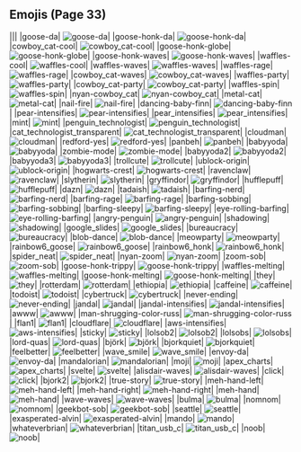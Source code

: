 
## Emojis (Page 33)
|||
|goose-da| ![goose-da](/output/goose-da)|
|goose-honk-da| ![goose-honk-da](/output/goose-honk-da)|
|cowboy_cat-cool| ![cowboy_cat-cool](/output/cowboy_cat-cool)|
|goose-honk-globe| ![goose-honk-globe](/output/goose-honk-globe.gif)|
|goose-honk-waves| ![goose-honk-waves](/output/goose-honk-waves.gif)|
|waffles-cool| ![waffles-cool](/output/waffles-cool.png)|
|waffles-waves| ![waffles-waves](/output/waffles-waves.gif)|
|waffles-rage| ![waffles-rage](/output/waffles-rage.png)|
|cowboy_cat-waves| ![cowboy_cat-waves](/output/cowboy_cat-waves.gif)|
|waffles-party| ![waffles-party](/output/waffles-party.gif)|
|cowboy_cat-party| ![cowboy_cat-party](/output/cowboy_cat-party.gif)|
|waffles-spin| ![waffles-spin](/output/waffles-spin.gif)|
|nyan-cowboy_cat| ![nyan-cowboy_cat](/output/nyan-cowboy_cat.gif)|
|metal-cat| ![metal-cat](/output/metal-cat.png)|
|nail-fire| ![nail-fire](/output/nail-fire.png)|
|dancing-baby-finn| ![dancing-baby-finn](/output/dancing-baby-finn.gif)|
|pear-intensifies| ![pear-intensifies](/output/pear-intensifies.gif)|
|pear_intensifies| ![pear_intensifies](/output/pear_intensifies)|
|mint| ![mint](/output/mint.png)|
|penguin_technologist| ![penguin_technologist](/output/penguin_technologist.png)|
|cat_technologist_transparent| ![cat_technologist_transparent](/output/cat_technologist_transparent.png)|
|cloudman| ![cloudman](/output/cloudman.png)|
|redford-yes| ![redford-yes](/output/redford-yes.gif)|
|panbeh| ![panbeh](/output/panbeh.png)|
|babyyoda| ![babyyoda](/output/babyyoda.png)|
|zombie-mode| ![zombie-mode](/output/zombie-mode.gif)|
|babyyoda2| ![babyyoda2](/output/babyyoda2.png)|
|babyyoda3| ![babyyoda3](/output/babyyoda3.jpg)|
|trollcute| ![trollcute](/output/trollcute.png)|
|ublock-origin| ![ublock-origin](/output/ublock-origin.png)|
|hogwarts-crest| ![hogwarts-crest](/output/hogwarts-crest.png)|
|ravenclaw| ![ravenclaw](/output/ravenclaw.png)|
|slytherin| ![slytherin](/output/slytherin.png)|
|gryffindor| ![gryffindor](/output/gryffindor.png)|
|hufflepuff| ![hufflepuff](/output/hufflepuff.png)|
|dazn| ![dazn](/output/dazn.png)|
|tadaish| ![tadaish](/output/tadaish.png)|
|barfing-nerd| ![barfing-nerd](/output/barfing-nerd.png)|
|barfing-rage| ![barfing-rage](/output/barfing-rage.png)|
|barfing-sobbing| ![barfing-sobbing](/output/barfing-sobbing.png)|
|barfing-sleepy| ![barfing-sleepy](/output/barfing-sleepy.png)|
|eye-rolling-barfing| ![eye-rolling-barfing](/output/eye-rolling-barfing.png)|
|angry-penguin| ![angry-penguin](/output/angry-penguin.png)|
|shadowing| ![shadowing](/output/shadowing.jpg)|
|google_slides| ![google_slides](/output/google_slides.png)|
|bureaucracy| ![bureaucracy](/output/bureaucracy.png)|
|blob-dance| ![blob-dance](/output/blob-dance.gif)|
|meowparty| ![meowparty](/output/meowparty.gif)|
|rainbow6_goose| ![rainbow6_goose](/output/rainbow6_goose.png)|
|rainbow6_honk| ![rainbow6_honk](/output/rainbow6_honk)|
|spider_neat| ![spider_neat](/output/spider_neat.gif)|
|nyan-zoom| ![nyan-zoom](/output/nyan-zoom.gif)|
|zoom-sob| ![zoom-sob](/output/zoom-sob.png)|
|goose-honk-trippy| ![goose-honk-trippy](/output/goose-honk-trippy.gif)|
|waffles-melting| ![waffles-melting](/output/waffles-melting.gif)|
|goose-honk-melting| ![goose-honk-melting](/output/goose-honk-melting.gif)|
|they| ![they](/output/they.jpg)|
|rotterdam| ![rotterdam](/output/rotterdam.png)|
|ethiopia| ![ethiopia](/output/ethiopia.png)|
|caffeine| ![caffeine](/output/caffeine.png)|
|todoist| ![todoist](/output/todoist.png)|
|cybertruck| ![cybertruck](/output/cybertruck.png)|
|never-ending| ![never-ending](/output/never-ending.png)|
|jandal| ![jandal](/output/jandal.jpg)|
|jandal-intensifies| ![jandal-intensifies](/output/jandal-intensifies.gif)|
|awww| ![awww](/output/awww.png)|
|man-shrugging-color-russ| ![man-shrugging-color-russ](/output/man-shrugging-color-russ.png)|
|flan1| ![flan1](/output/flan1.png)|
|cloudflare| ![cloudflare](/output/cloudflare.png)|
|aws-intensifies| ![aws-intensifies](/output/aws-intensifies.gif)|
|sticky| ![sticky](/output/sticky.jpg)|
|lolsob2| ![lolsob2](/output/lolsob2.png)|
|lolsobs| ![lolsobs](/output/lolsobs)|
|lord-quas| ![lord-quas](/output/lord-quas.gif)|
|björk| ![björk](/output/björk.png)|
|bjorkquiet| ![bjorkquiet](/output/bjorkquiet.png)|
|feelbetter| ![feelbetter](/output/feelbetter.gif)|
|wave_smile| ![wave_smile](/output/wave_smile.gif)|
|envoy-da| ![envoy-da](/output/envoy-da.png)|
|mandalorian| ![mandalorian](/output/mandalorian.jpg)|
|moji| ![moji](/output/moji.png)|
|apex_charts| ![apex_charts](/output/apex_charts.png)|
|svelte| ![svelte](/output/svelte.png)|
|alisdair-waves| ![alisdair-waves](/output/alisdair-waves.gif)|
|click| ![click](/output/click.gif)|
|bjork2| ![bjork2](/output/bjork2.png)|
|true-story| ![true-story](/output/true-story.png)|
|meh-hand-left| ![meh-hand-left](/output/meh-hand-left.png)|
|meh-hand-right| ![meh-hand-right](/output/meh-hand-right.png)|
|meh-hand| ![meh-hand](/output/meh-hand)|
|wave-waves| ![wave-waves](/output/wave-waves.gif)|
|bulma| ![bulma](/output/bulma.png)|
|nomnom| ![nomnom](/output/nomnom.png)|
|geekbot-sob| ![geekbot-sob](/output/geekbot-sob.png)|
|seattle| ![seattle](/output/seattle.png)|
|exasperated-alvin| ![exasperated-alvin](/output/exasperated-alvin.png)|
|mando| ![mando](/output/mando.jpg)|
|whateverbrian| ![whateverbrian](/output/whateverbrian.png)|
|titan_usb_c| ![titan_usb_c](/output/titan_usb_c.png)|
|noob| ![noob](/output/noob.png)|